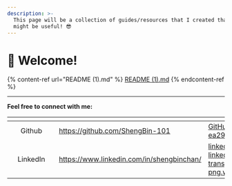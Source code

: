 ```yaml
---
description: >-
  This page will be a collection of guides/resources that I created that I feel
  might be useful! 😎
---
```


# 📙 Welcome!

{% content-ref url="README (1).md" %}
[README (1).md](<README (1).md>)
{% endcontent-ref %}



***

**Feel free to connect with me:**

<table data-view="cards"><thead><tr><th></th><th align="center"></th><th></th><th data-hidden data-card-target data-type="content-ref"></th><th data-hidden data-card-cover data-type="files"></th></tr></thead><tbody><tr><td></td><td align="center">Github</td><td></td><td><a href="https://github.com/ShengBin-101">https://github.com/ShengBin-101</a></td><td><a href=".gitbook/assets/GitHub-Mark-ea2971cee799.png">GitHub-Mark-ea2971cee799.png</a></td></tr><tr><td></td><td align="center">LinkedIn</td><td></td><td><a href="https://www.linkedin.com/in/shengbinchan/">https://www.linkedin.com/in/shengbinchan/</a></td><td><a href=".gitbook/assets/linkedin-logo-linkedin-icon-transparent-free-png.webp">linkedin-logo-linkedin-icon-transparent-free-png.webp</a></td></tr></tbody></table>

